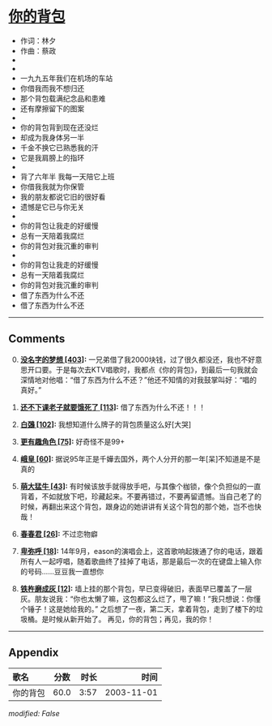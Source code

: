 # [你的背包](https://music.163.com/song?id=66623)

* 作词：林夕
* 作曲：蔡政
*
*
* 一九九五年我们在机场的车站
* 你借我而我不想归还
* 那个背包载满纪念品和患难
* 还有摩擦留下的图案
* 
* 你的背包背到现在还没烂
* 却成为我身体另一半
* 千金不换它已熟悉我的汗
* 它是我肩膀上的指环
* 
* 背了六年半 我每一天陪它上班
* 你借我我就为你保管
* 我的朋友都说它旧的很好看
* 遗憾是它已与你无关
* 
* 你的背包让我走的好缓慢
* 总有一天陪着我腐烂
* 你的背包对我沉重的审判
* 
* 你的背包让我走的好缓慢
* 总有一天陪着我腐烂
* 你的背包对我沉重的审判
* 借了东西为什么不还
* 借了东西为什么不还


---

## Comments
0. **[没名字的梦想 \[403\]](https://music.163.com/#/user/home?id=65526458):** 一兄弟借了我2000块钱，过了很久都没还，我也不好意思开口要。于是每次去KTV唱歌时，我都点《你的背包》，到最后一句我就会深情地对他唱：“借了东西为什么不还？”他还不知情的对我鼓掌叫好：“唱的真好。”

1. **[还不下课老子就要饿死了 \[113\]](https://music.163.com/#/user/home?id=41570210):** 借了东西为什么不还！！！

2. **[白鵶 \[102\]](https://music.163.com/#/user/home?id=3525074):** 我想知道什么牌子的背包质量这么好[大哭]

3. **[更有趣角色 \[75\]](https://music.163.com/#/user/home?id=40221129):** 好奇怪不是99+

4. **[峨皇 \[60\]](https://music.163.com/#/user/home?id=19464122):** 据说95年正是千嬅去国外，两个人分开的那一年[呆]不知道是不是真的

5. **[萌大猛牛 \[43\]](https://music.163.com/#/user/home?id=34761942):** 有时候该放手就得放手吧，与其像个枷锁，像个负担似的一直背着，不如就放下吧，珍藏起来。不要再错过，不要再留遗憾。当自己老了的时候，再翻出来这个背包，跟身边的她讲讲有关这个背包的那个她，岂不也快哉！

6. **[春春君 \[26\]](https://music.163.com/#/user/home?id=29892172):** 不过恋物癖

7. **[卑弥呼 \[18\]](https://music.163.com/#/user/home?id=38374433):** 14年9月，eason的演唱会上，这首歌响起拨通了你的电话，跟着所有人一起哼唱，随着歌曲终了挂掉了电话，那是最后一次的在键盘上输入你的号码……豆豆我一直想你

8. **[铁杵磨成灰 \[12\]](https://music.163.com/#/user/home?id=365003570):** 墙上挂的那个背包，早已变得破旧，表面早已覆盖了一层灰。朋友说我：“你也太懒了嘛，这包都这么烂了，甩了嘛！”我只想说：你懂个锤子！这是她给我的。”    之后想了一夜，第二天，拿着背包，走到了楼下的垃圾桶。是时候从新开始了。       再见，你的背包；再见，我的你！



---

## Appendix

|歌名|分数|时长|时间|
|:---|:---:|---:|---:|
|你的背包|60.0|3:57|2003-11-01

*modified: False*